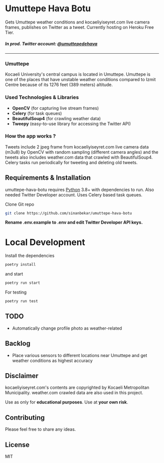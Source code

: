 # Umuttepe Hava Botu
Gets Umuttepe weather conditions and kocaeliyiseyret.com live camera frames, publishes on Twitter as a tweet. Currently hosting on Heroku Free Tier.

##### In prod. Twitter account:  [@umuttepedehava](https://twitter.com/umuttepedehava)
---
### Umuttepe
Kocaeli University's central campus is located in Umuttepe. Umuttepe is one of the places that have unstable weather conditions compared to Izmit Centre because of its 1276 feet (389 meters) altitude. 

### Used Technologies & Libraries
- **OpenCV** (for capturing live stream frames)
- **Celery** (for task queues)
- **BeautifulSoup4** (for crawling weather data)
- **Tweepy** (easy-to-use library for accessing the Twitter API)


### How the app works ?

Tweets include 2 jpeg frame from kocaeliyiseyret.com live camera data (m3u8) by OpenCV with random sampling (different camera angles) and the tweets also includes weather.com data that crawled with BeautifulSoup4. Celery tasks run periodically for tweeting and deleting old tweets. 


## Requirements & Installation

umuttepe-hava-botu requires [Python](https://www.python.org) 3.8+ with dependencies to run. Also needed Twitter Developer account.
Uses Celery based task queues. 

Clone Git repo
```sh
git clone https://github.com/sinanbekar/umuttepe-hava-botu
```

**Rename .env.example to .env and edit Twitter Developer API keys.**


# Local Development

Install the dependencies

```sh
poetry install
```

and start
 ```sh
poetry run start
```

For testing
```sh
poetry run test
```

 ## TODO
 - Automatically change profile photo as weather-related
 
 ## Backlog
 - Place various sensors to different locations near Umuttepe and get weather conditions as highest accuracy

## Disclaimer

kocaeliyiseyret.com's contents are copyrighted by Kocaeli Metropolitan Municipality.
weather.com crawled data are also used in this project.

Use as only for **educational purposes**. 
Use at **your own risk**.

## Contributing

Please feel free to share any ideas.


## License

MIT
